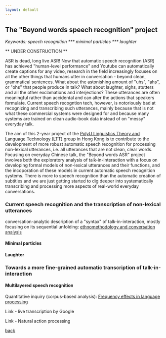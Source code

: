 ```yaml
---
layout: default
---
```


## The "Beyond words speech recognition" project

 <i> Keywords: speech recognition *** minimal particles *** laughter </i>

** UNDER CONSTRUCTION **

ASR is dead, long live ASR! Now that automatic speech recognition (ASR) has achieved "human-level performance" and Youtube can automatically create captions for any video, research in the field increasingly focuses on all the other things  that humans utter in conversation - beyond clean, grammatical sentences. What about the astonishing amount of "uhs", "ahs", or "ohs" that people produce in talk? What about laughter, sighs, stutters and all the other exclamations and interjections? 
These utterances are often meaningful rather than accidental and can alter the actions that speakers formulate. Current speech recogntion tech, however, is notoriously bad at recognizing and transcribing such utterances, mainly because that is not what these commercial systems were designed for and because many systems are trained on clean audio-book data instead of on "messy" everyday talk. 

The aim of this 2-year project of the <a href="http://llt.cbs.polyu.edu.hk/">PolyU Linguistics Theory and Language Technology (LTT) group</a> in Hong Kong is to contribute to the development of more robust automatic speech recognition for processing non-lexical utterances, i.e. all utterances that are not clean, clear words. Focusing on everyday Chinese talk, the "Beyond words ASR" project involves both the exploratory analysis of talk-in-interaction with a focus on developing formal models of non-lexical utterances and their functions, and the incoporation of these models in current automatic speech recognition systems. There is more to speech recognition than the automatic creation of subtitles and we are just getting started to dig deeper into systematically transcribing and processing more aspects of real-world everyday conversations.


### Current speech recognition and the transcription of non-lexical utterances
conversation-analytic description of a "syntax" of talk-in-interaction, mostly focusing on its sequential unfolding:
 <a href="https://en.wikipedia.org/wiki/Ethnomethodology">ethnomethodology and conversation analysis</a> 
 
#### Minimal particles

#### Laughter

### Towards a more fine-grained automatic transcription of talk-in-interaction

#### Multilayered speech recognition

Quantitative inquiry (corpus-based analysis):
<a href="https://www.cambridge.org/core/journals/studies-in-second-language-acquisition/article/frequency-effects-in-language-processing/C4A2C08A0900E306078B9819D7ABF428
">Frequency effects in language processing</a> 

Link - live transcription by Google

Link - Natural action processing

[back](./)

